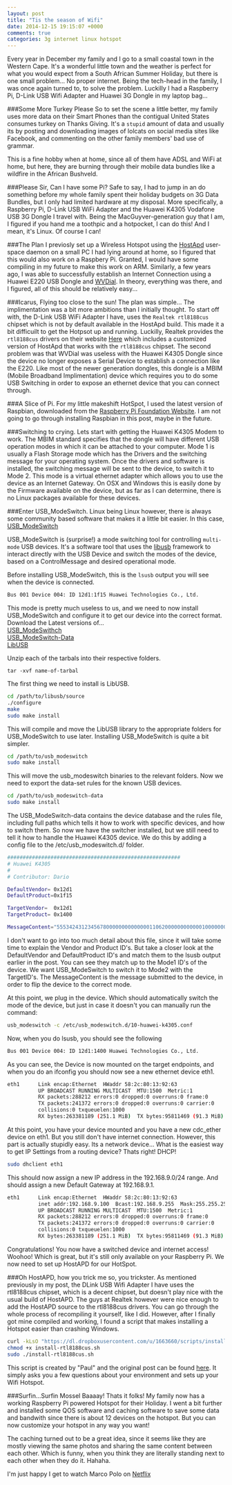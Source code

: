 ```yaml
---
layout: post
title: "Tis the season of Wifi"
date: 2014-12-15 19:15:07 +0000
comments: true
categories: 3g internet linux hotspot
---
```

Every year in December my family and I go to a small coastal town in the Western Cape. It's a wonderful little town and the weather is perfect for what you would expect from a South African Summer Holiday, but there is one small problem... No proper internet. Being the tech-head in the family, I was once again turned to, to solve the problem. Luckilly I had a Raspberry Pi, D-Link USB Wifi Adapter and Huawei 3G Dongle in my laptop bag... 

<!--more--> 
###Some More Turkey Please
So to set the scene a little better, my family uses more data on their Smart Phones than the contigual United States consumes turkey on Thanks Giving. It's a `stupid` amount of data and usually its by posting and downloading images of lolcats on social media sites like Facebook, and commenting on the other family members' bad use of grammar. 

This is a fine hobby when at home, since all of them have ADSL and WiFi at home, but here, they are burning through their mobile data bundles like a wildfire in the African Bushveld. 

###Please Sir, Can I have some Pi? 
Safe to say, I had to jump in an do something before my whole family spent their holiday budgets on 3G Data Bundles, but I only had limited hardware at my disposal. More specifically, a Raspberry Pi, D-Link USB WiFi Adapter and the Huawei K4305 Vodafone USB 3G Dongle I travel with. Being the MacGuyver-generation guy that I am, I figured if you hand me a toothpic and a hotpocket, I can do this! And I mean, it's Linux. Of course I can!

###The Plan
I previosly set up a Wireless Hotspot using the [HostApd](http://w1.fi/hostapd/) user-space daemon on a small PC I had lying around at home, so I figured that this would also work on a Raspbery Pi. Granted, I would have some compiling in my future to make this work on ARM. Similarly, a few years ago, I was able to successfully establish an Internet Connection using a Huawei E220 USB Dongle and [WVDial](http://en.wikipedia.org/wiki/WvDial). In theory, everything was there, and I figured, all of this should be relatively easy... 

###Icarus, Flying too close to the sun!
The plan was simple... The implimentation was a bit more ambitions than I initially thought. To start off with, the D-Link USB WiFi Adapter I have, uses the `Realtek rtl8188cus` chipset which is not by default available in the HostApd build. This made it a bit difficuilt to get the Hotpsot up and running. Luckilly, Realtek provides the `rtl8188cus` drivers on their website [Here](http://www.realtek.com/downloads/downloadsView.aspx?Langid=1&PFid=48&Level=5&Conn=4&ProdID=274&DownTypeID=3&GetDown=false&Downloads=true#2742) which includes a customized version of HostApd that works with the `rtl8188cus` chipset. The second problem was that WVDial was useless with the Huawei K4305 Dongle since the device no longer exposes a Serial Device to establish a connection like the E220. Like most of the newer generation dongles, this dongle is a MBIM (Mobile Broadband Implimentation) device which requires you to do some USB Switching in order to expose an ethernet device that you can connect through.

###A Slice of Pi. 
For my little makeshift HotSpot, I used the latest version of Raspbian, downloaded from the [Raspberry Pi Foundation Website](http://www.raspberrypi.org/downloads/). I am not going to go through installing Raspbian in this post, maybe in the future.  

###Switching to crying. 
Lets start with getting the Huawei K4305 Modem to work. The MBIM standard specifies that the dongle will have different USB operation modes in which it can be attached to your computer. Mode 1 is usually a Flash Storage mode which has the Drivers and the switching message for your operating system. Once the drivers and software is installed, the switching message will be sent to the device, to switch it to Mode 2. This mode is a virtual ethernet adapter which allows you to use the device as an Internet Gateway. On OSX and Windows this is easily done by the Firmware available on the device, but as far as I can determine, there is no Linux packages available for these devices. 

###Enter USB_ModeSwitch.
Linux being Linux however, there is always some community based software that makes it a little bit easier. In this case, [USB_ModeSwitch](http://www.draisberghof.de/usb_modeswitch/) 

USB_ModeSwitch is (surprise!) a mode switching tool for controlling `multi-mode` USB devices. It's a software tool that uses the [libusb](http://www.libusb.org/) framework to interact directly with the USB Device and switch the modes of the device, based on a ControlMessage and desired operational mode. 

Before installing USB_ModeSwitch, this is the `lsusb` output you will see when the device is connected. 
``` bash lsusb
Bus 001 Device 004: ID 12d1:1f15 Huawei Technologies Co., Ltd.
```

This mode is pretty much useless to us, and we need to now install USB_ModeSwitch and configure it to get our device into the correct format.  
Download the Latest versions of...  
[USB_ModeSwithch](http://www.draisberghof.de/usb_modeswitch/#download)  
[USB_ModeSwitch-Data](http://www.draisberghof.de/usb_modeswitch/#download)  
[LibUSB](http://www.libusb.org/)  

Unzip each of the tarbals into their respective folders. 
```
tar -xvf name-of-tarbal
```

The first thing we need to install is LibUSB.
``` bash Compile LibUSB
cd /path/to/libusb/source
./configure
make
sudo make install
```

This will compile and move the LibUSB library to the appropriate folders for USB_ModeSwitch to use later. Installing USB_ModeSwitch is quite a bit simpler.  
``` bash Install USB_ModeSwitch
cd /path/to/usb_modeswitch
sudo make install
```

This will move the usb_modeswitch binaries to the relevant folders. Now we need to export the data-set rules for the known USB devices. 
``` bash Install USB_ModeSwitch Data
cd /path/to/usb_modeswitch-data
sudo make install
```

The USB_ModeSwitch-data contains the device database and the rules file, including full paths which tells it how to work with specific devices, and how to switch them. So now we have the switcher installed, but we still need to tell it how to handle the Huawei K4305 device. We do this by adding a config file to the /etc/usb_modeswitch.d/ folder. 

``` bash /etc/usb_modeswitch.d/10-huawei-k4305.conf
########################################################
# Huawei K4305
#
# Contributor: Dario

DefaultVendor= 0x12d1
DefaultProduct=0x1f15

TargetVendor=  0x12d1
TargetProduct= 0x1400

MessageContent="55534243123456780000000000000011062000000000000100000000000000"
```

I don't want to go into too much detail about this file, since it will take some time to explain the Vendor and Product ID's. But take a closer look at the DefaultVendor and DefaultProduct ID's and match them to the lsusb output earlier in the post. You can see they match up to the Mode1 ID's of the device. We want USB_ModeSwitch to switch it to Mode2 with the TargetID's. The MessageContent is the message submitted to the device, in order to flip the device to the correct mode. 

At this point, we plug in the device. Which should automatically switch the mode of the device, but just in case it doesn't you can manually run the command: 

``` bash USB_ModeSwitch Device
usb_modeswitch -c /etc/usb_modeswitch.d/10-huawei-k4305.conf
```

Now, when you do lsusb, you should see the following
``` bash lsusb
Bus 001 Device 004: ID 12d1:1400 Huawei Technologies Co., Ltd.
```

As you can see, the Device is now mounted on the target endpoints, and when you do an ifconfig you should now see a new ethernet device eth1.
``` bash ifconfig output
eth1      Link encap:Ethernet  HWaddr 58:2c:80:13:92:63  
          UP BROADCAST RUNNING MULTICAST  MTU:1500  Metric:1
          RX packets:288212 errors:0 dropped:0 overruns:0 frame:0
          TX packets:241372 errors:0 dropped:0 overruns:0 carrier:0
          collisions:0 txqueuelen:1000 
          RX bytes:263381189 (251.1 MiB)  TX bytes:95811469 (91.3 MiB)
```

At this point, you have your device mounted and you have a new cdc_ether device on eth1. But you still don't have internet connection. However, this part is actually stupidly easy. Its a network device... What is the easiest way to get IP Settings from a routing device? Thats right! DHCP!
``` bash  Get the Device IP Details
sudo dhclient eth1
```

This should now assign a new IP address in the 192.168.9.0/24 range. And should assign a new Default Gateway at 192.168.9.1. 
``` bash Ifconfig Output
eth1      Link encap:Ethernet  HWaddr 58:2c:80:13:92:63  
          inet addr:192.168.9.100  Bcast:192.168.9.255  Mask:255.255.255.0
          UP BROADCAST RUNNING MULTICAST  MTU:1500  Metric:1
          RX packets:288212 errors:0 dropped:0 overruns:0 frame:0
          TX packets:241372 errors:0 dropped:0 overruns:0 carrier:0
          collisions:0 txqueuelen:1000 
          RX bytes:263381189 (251.1 MiB)  TX bytes:95811469 (91.3 MiB)
```

Congratulations! You now have a switched device and internet access! Woohoo! Which is great, but it's still only available on your Raspberry Pi. We now need to set up HostAPD for our HotSpot. 

###Oh HostAPD, how you trick me so, you trickster. 
As mentioned previously in my post, the DLink USB Wifi Adapter I have uses the rtl8188cus chipset, which is a decent chipset, but doesn't play nice with the usual build of HostAPD. The guys at Realtek however were nice enough to add the HostAPD source to the rtl8188cus drivers. You can go through the whole process of recompiling it yourself, like I did. However, after I finally got mine compiled and working, I found a script that makes installing a Hotspot easier than crashing Windows.

``` bash Download and Install HostAPD
curl -kLsO "https://dl.dropboxusercontent.com/u/1663660/scripts/install-rtl8188cus.sh"
chmod +x install-rtl8188cus.sh
sudo ./install-rtl8188cus.sh
```

This script is created by "Paul" and the original post can be found [here](http://blog.sip2serve.com/post/48899893167/rtl8188-access-point-install-script). It simply asks you a few questions about your environment and sets up your Wifi Hotspot.

###Surfin...Surfin Mossel Baaaay!
Thats it folks! My family now has a working Raspberry Pi powered Hotspot for their Holiday. I went a bit further and installed some QOS software and caching software to save some data and bandwith since there is about 12 devices on the hotspot. But you can now customize your hotspot in any way you want!

The caching turned out to be a great idea, since it seems like they are mostly viewing the same photos and sharing the same content between each other. Which is funny, when you think they are literally standing next to each other when they do it. Hahaha. 

I'm just happy I get to watch Marco Polo on [Netflix](http://www.netflix.com)

